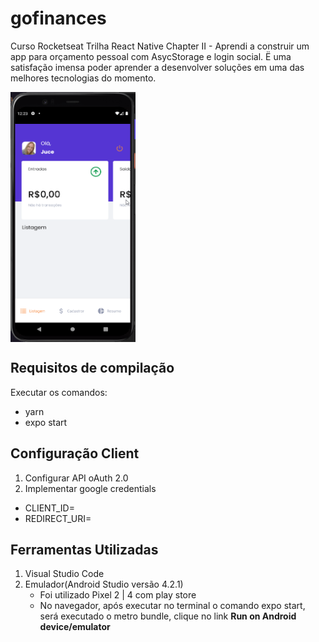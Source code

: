# gofinances
Curso Rocketseat Trilha React Native Chapter II - Aprendi a construir um app para orçamento pessoal com AsycStorage e login social.
Ë uma satisfação imensa poder aprender a desenvolver soluções em uma das melhores tecnologias do momento.

<a href="url"><img src="https://github.com/jucebrasil/gofinances/blob/master/Video-sexta-feira%2C%203%20de%20setembro%20de%202021%201.gif" align="center" height="400" width="200" ></a>

Requisitos de compilação
------------------

Executar os comandos:
- yarn
- expo start

Configuração Client
-----------------

  1. Configurar  API oAuth 2.0
  2. Implementar google credentials
   * CLIENT_ID=
   * REDIRECT_URI=

Ferramentas Utilizadas
-----------------

  1. Visual Studio Code
  2. Emulador(Android Studio versão 4.2.1)
      * Foi utilizado Pixel 2 | 4 com play store
      * No navegador, após executar no terminal o comando expo start, 
      será executado o metro bundle, clique no link **Run on Android device/emulator**
 
